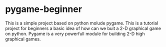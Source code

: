 # pygame-beginner
This is a simple project based on python molude pygame. This is a tutorial project for beginners a basic idea of how can we buit a 2-D graphical game on python. Pygame is a very powerfull
module for building 2-D high graphical games.  
